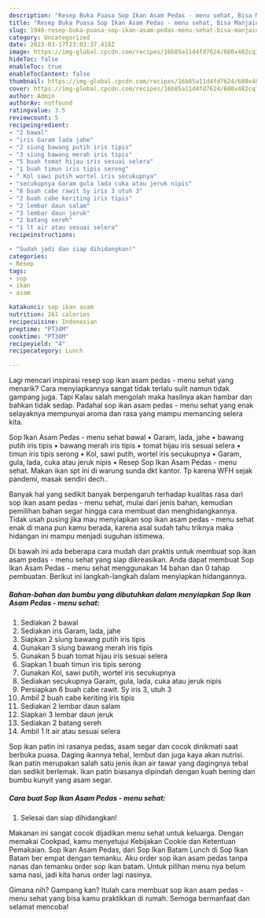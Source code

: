 ```yaml
---
description: "Resep Buka Puasa Sop Ikan Asam Pedas - menu sehat, Bisa Manjain Lidah"
title: "Resep Buka Puasa Sop Ikan Asam Pedas - menu sehat, Bisa Manjain Lidah"
slug: 1940-resep-buka-puasa-sop-ikan-asam-pedas-menu-sehat-bisa-manjain-lidah
category: Uncategorized
date: 2023-03-17T23:03:37.418Z
image: https://img-global.cpcdn.com/recipes/16b85a11d4fd7624/680x482cq70/sop-ikan-asam-pedas-menu-sehat-foto-resep-utama.jpg
hideToc: false
enableToc: true
enableTocContent: false
thumbnail: https://img-global.cpcdn.com/recipes/16b85a11d4fd7624/680x482cq70/sop-ikan-asam-pedas-menu-sehat-foto-resep-utama.jpg
cover: https://img-global.cpcdn.com/recipes/16b85a11d4fd7624/680x482cq70/sop-ikan-asam-pedas-menu-sehat-foto-resep-utama.jpg
author: Admin
authorAv: notfound
ratingvalue: 3.5
reviewcount: 5
recipeingredient:
- "2 bawal"
- "iris Garam lada jahe"
- "2 siung bawang putih iris tipis"
- "3 siung bawang merah iris tipis"
- "5 buah tomat hijau iris sesuai selera"
- "1 buah timun iris tipis serong"
- " Kol sawi putih wortel iris secukupnya"
- "secukupnya Garam gula lada cuka atau jeruk nipis"
- "6 buah cabe rawit Sy iris 3 utuh 3"
- "2 buah cabe keriting iris tipis"
- "2 lembar daun salam"
- "3 lembar daun jeruk"
- "2 batang sereh"
- "1 lt air atau sesuai selera"
recipeinstructions:

- "Sudah jadi dan siap dihidangkan!"
categories:
- Resep
tags:
- sop
- ikan
- asam

katakunci: sop ikan asam 
nutrition: 261 calories
recipecuisine: Indonesian
preptime: "PT34M"
cooktime: "PT30M"
recipeyield: "4"
recipecategory: Lunch

---
```



Lagi mencari inspirasi resep sop ikan asam pedas - menu sehat yang menarik? Cara menyiapkannya sangat tidak terlalu sulit namun tidak gampang juga. Tapi Kalau salah mengolah maka hasilnya akan hambar dan bahkan tidak sedap. Padahal sop ikan asam pedas - menu sehat yang enak selayaknya mempunyai aroma dan rasa yang mampu memancing selera kita.


Sop Ikan Asam Pedas - menu sehat bawal • Garam, lada, jahe • bawang putih iris tipis • bawang merah iris tipis • tomat hijau iris sesuai selera • timun iris tipis serong • Kol, sawi putih, wortel iris secukupnya • Garam, gula, lada, cuka atau jeruk nipis • Resep Sop Ikan Asam Pedas - menu sehat. Makan ikan spt ini di warung sunda dkt kantor. Tp karena WFH sejak pandemi, masak sendiri dech..

Banyak hal yang sedikit banyak berpengaruh terhadap kualitas rasa dari sop ikan asam pedas - menu sehat, mulai dari jenis bahan, kemudian pemilihan bahan segar hingga cara membuat dan menghidangkannya. Tidak usah pusing jika mau menyiapkan sop ikan asam pedas - menu sehat enak di mana pun kamu berada, karena asal sudah tahu triknya maka hidangan ini mampu menjadi suguhan istimewa.


Di bawah ini ada beberapa cara mudah dan praktis untuk membuat sop ikan asam pedas - menu sehat yang siap dikreasikan. Anda dapat membuat Sop Ikan Asam Pedas - menu sehat menggunakan 14 bahan dan 0 tahap pembuatan. Berikut ini langkah-langkah dalam menyiapkan hidangannya.

<!--inarticleads1-->

##### Bahan-bahan dan bumbu yang dibutuhkan dalam menyiapkan Sop Ikan Asam Pedas - menu sehat:

1. Sediakan 2 bawal
1. Sediakan iris Garam, lada, jahe
1. Siapkan 2 siung bawang putih iris tipis
1. Gunakan 3 siung bawang merah iris tipis
1. Gunakan 5 buah tomat hijau iris sesuai selera
1. Siapkan 1 buah timun iris tipis serong
1. Gunakan  Kol, sawi putih, wortel iris secukupnya
1. Sediakan secukupnya Garam, gula, lada, cuka atau jeruk nipis
1. Persiapkan 6 buah cabe rawit. Sy iris 3, utuh 3
1. Ambil 2 buah cabe keriting iris tipis
1. Sediakan 2 lembar daun salam
1. Siapkan 3 lembar daun jeruk
1. Sediakan 2 batang sereh
1. Ambil 1 lt air atau sesuai selera


Sop ikan patin ini rasanya pedas, asam segar dan cocok dinikmati saat berbuka puasa. Daging ikannya tebal, lembut dan juga kaya akan nutrisi. Ikan patin merupakan salah satu jenis ikan air tawar yang dagingnya tebal dan sedikit berlemak. Ikan patin biasanya dipindah dengan kuah bening dan bumbu kunyit yang asam segar. 

<!--inarticleads2-->

##### Cara buat Sop Ikan Asam Pedas - menu sehat:


1. Selesai dan siap dihidangkan!

Makanan ini sangat cocok dijadikan menu sehat untuk keluarga. Dengan memakai Cookpad, kamu menyetujui Kebijakan Cookie dan Ketentuan Pemakaian. Sop Ikan Asam Pedas, dari Sop Ikan Batam Lunch di Sop Ikan Batam ber empat dengan temanku. Aku order sop ikan asam pedas tanpa nanas dan temanku order sop ikan batam. Untuk pilihan menu nya belum sama nasi, jadi kita harus order lagi nasinya. 

Gimana nih? Gampang kan? Itulah cara membuat sop ikan asam pedas - menu sehat yang bisa kamu praktikkan di rumah. Semoga bermanfaat dan selamat mencoba!
